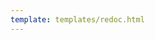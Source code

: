 ```yaml
---
template: templates/redoc.html
---
```


<redoc spec-url={{base_path}}/apis/restapis/password-recovery.yaml></redoc>
<script src="https://cdn.jsdelivr.net/npm/redoc@next/bundles/redoc.standalone.js"> </script>